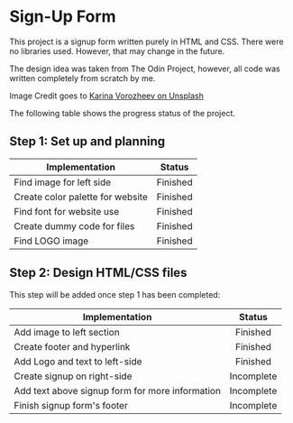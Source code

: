# Sign-Up Form

This project is a signup form written purely in HTML and CSS. There were no libraries used. However, that may change in the future.

The design idea was taken from The Odin Project, however, all code was written completely from scratch by me.

Image Credit goes to [Karina Vorozheev on Unsplash](https://unsplash.com/@_k_arinn)

The following table shows the progress status of the project.

## Step 1: Set up and planning

| Implementation                   |  Status  |
| -------------------------------- | :------: |
| Find image for left side         | Finished |
| Create color palette for website | Finished |
| Find font for website use        | Finished |
| Create dummy code for files      | Finished |
| Find LOGO image                  | Finished |

## Step 2: Design HTML/CSS files

This step will be added once step 1 has been completed:

| Implementation                                  |   Status   |
| ----------------------------------------------- | :--------: |
| Add image to left section                       |  Finished  |
| Create footer and hyperlink                     |  Finished  |
| Add Logo and text to left-side                  |  Finished  |
| Create signup on right-side                     | Incomplete |
| Add text above signup form for more information | Incomplete |
| Finish signup form's footer                     | Incomplete |
